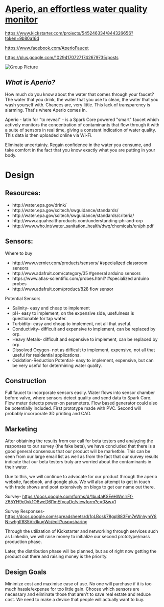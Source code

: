<h1><a href="www.aperiofaucet.net">Aperio, an effortless water quality monitor</a></h1>

https://www.kickstarter.com/projects/545246334/844326656?token=9b80a16d

https://www.facebook.com/AperioFaucet

https://plus.google.com/102941707271742679735/posts

![Group Picture](https://raw.github.com/ysharma1126/Aperio/master/public_html/group.png)

<h2><i>What is Aperio?</i></h2>

How much do you know about the water that comes through your faucet? The water that you drink, the water that you use to clean, the water that you wash yourself with. Chances are, very little. This lack of transparency is alarming. That's where Aperio comes in.

Aperio - latin for "to reveal" - is a Spark Core powered "smart" faucet which actively monitors the concentration of contaminants that flow through it with a suite of sensors in real time, giving a constant indication of water quality. This data is then uploaded online via Wi-Fi.

Eliminate uncertainty. Regain confidence in the water you consume, and take comfort in the fact that you know exactly what you are putting in your body.


<h1>Design</h1>

<h2>Resources:</h2>
<ul>
<li>http://water.epa.gov/drink/</li>
<li>http://water.epa.gov/scitech/swguidance/standards/</li>
<li>http://water.epa.gov/scitech/swguidance/standards/criteria/</li>
<li>http://www.aquahealthproducts.com/understanding-ph-and-orp</li>
<li>http://www.who.int/water_sanitation_health/dwq/chemicals/en/ph.pdf</li>
</ul>

<h2>Sensors:</h2>
Where to buy
<ul>
<li>http://www.vernier.com/products/sensors/ #specialized classroom sensors</li>
<li>http://www.adafruit.com/category/35 #general arduino sensors</li>
<li>https://www.atlas-scientific.com/probes.html? #specialized arduino probes</li>
<li>http://www.adafruit.com/product/828 flow sensor
</ul>
Potential Sensors
<ul>
<li>Salinity- 							easy and cheap to implement</li>
<li>pH- 									easy to implement, on the expensive side, usefulness is questionable for tap water.</li>
<li>Turbidity- 							easy and cheap to implement, not all that useful.</li>
<li>Conductivity- 						difficult and expensive to implement, can be replaced by orp.</li>
<li>Heavy Metals- 						difficult and expensive to implement, can be replaced by orp.</li>
<li>Dissolved Oxygen- 					not as difficult to implement, expensive, not all that useful for residential applications.</li>
<li>Oxidation-Reduction Potential- 		easy to implement, expensive, but can be very useful for determining water quality.</li>
</ul>

<h2>Construction</h2>
<p>Full faucet to incorporate sensors easily. Water flows into sensor chamber before valve, where sensors detect quality and send data to Spark Core. Flow meter detects power-on parameters. Flow based generator could also be potentially included. First prototype made with PVC. Second will probably incorporate 3D printing and CAD.</p>
<h2>Marketing</h2>
<p>After obtaining the results from our call for beta testers and analyzing the responses to our survey (the fake beta), we have concluded that
there is a good general consensus that our product will be marketble. This can be seen from our large email list as well as from the fact that our survey results indicate 
that our beta testers truly are worried about the contaminants in their water.

Due to this, we will continue to advocate for our product through the aperio website, facebook, and google plus. We will also attempt to get in touch with trade shows
and post extensively on blogs to get our name out there.

Survey- https://docs.google.com/forms/d/1bu4aKSEeHWmIrFf-Z65YH9c0vk1O8weD6l1mEfvcaDo/viewform?c=0&w=1

Survey Responses- https://docs.google.com/spreadsheets/d/1pLBosk78gql883Fm7eWnhymY8N-whglf8S5V-dkugWc/edit?usp=sharing

Through the utilization of Kickstarter and networking through services such as Linkedin, we will raise money to initialize our second prototype/mass production phase. 

Later, the distribution phase will be planned, but as of right now getting the product out there and raising money is the priority. </p>
<h2>Design Goals</h2>
<p>Minimize cost and maximise ease of use. No one will purchase if it is too much hassle/expense for too little gain. Choose which sensors are necessary and eliminate those that aren't to save real estate and reduce cost. We need to make a device that people will actually want to buy.</p>
